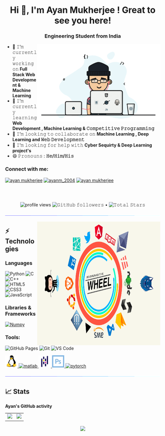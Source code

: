 <h1 align="center">Hi 👋, I'm Ayan Mukherjee ! Great to see you here!</h1>
<h3 align="center">Engineering Student from India</h3>
<a target="_blank">
    <img align="right" height="250" width="400" alt="GIF"
        src="https://github.com/Mimo2k/Mimo2k/blob/ac4d65d6a743a20395d3d243c587b156a60fdc6b/Resources/myBanner.gif">
</a>

- 🔭 𝙸’𝚖 𝚌𝚞𝚛𝚛𝚎𝚗𝚝𝚕𝚢 𝚠𝚘𝚛𝚔𝚒𝚗𝚐 𝚘𝚗 **Full Stack Web Development & Machine Learning**
- 🌱 𝙸’𝚖 𝚌𝚞𝚛𝚛𝚎𝚗𝚝𝚕𝚢 𝚕𝚎𝚊𝚛𝚗𝚒𝚗𝚐 **Web Development , Machine Learning & 𝙲𝚘𝚖𝚙𝚎𝚝𝚒𝚝𝚒𝚟𝚎 𝙿𝚛𝚘𝚐𝚛𝚊𝚖𝚖𝚒𝚗𝚐**
- 👯 𝙸’𝚖 𝚕𝚘𝚘𝚔𝚒𝚗𝚐 𝚝𝚘 𝚌𝚘𝚕𝚕𝚊𝚋𝚘𝚛𝚊𝚝𝚎 𝚘𝚗 **Machine Learning , Deep Learning and 𝚆𝚎𝚋
𝙳𝚎𝚟𝚎𝚕𝚘𝚙𝚖𝚎𝚗𝚝**
- 🤔 𝙸’𝚖 𝚕𝚘𝚘𝚔𝚒𝚗𝚐 𝚏𝚘𝚛 𝚑𝚎𝚕𝚙 𝚠𝚒𝚝𝚑 **Cyber Sequirty & Deep Learning project's**
- 😄 𝙿𝚛𝚘𝚗𝚘𝚞𝚗𝚜 : **𝙷𝚎/𝙷𝚒𝚖/𝙷𝚒𝚜**

<h3 align="left">Connect with me:</h3>
<p align="left">
    <a href="https://linkedin.com/in/ayan mukherjee" target="blank"><img align="center"
            src="https://raw.githubusercontent.com/rahuldkjain/github-profile-readme-generator/master/src/images/icons/Social/linked-in-alt.svg"
            alt="ayan mukherjee" height="30" width="40" /></a>
    <a href="https://instagram.com/ayanm_2004" target="blank"><img align="center"
            src="https://raw.githubusercontent.com/rahuldkjain/github-profile-readme-generator/master/src/images/icons/Social/instagram.svg"
            alt="ayanm_2004" height="30" width="40" /></a>
   <a href="https://www.facebook.com/profile.php?id=100026083025684&mibextid=ZbWKwL" target="blank"><img align="center"
            src="https://raw.githubusercontent.com/rahuldkjain/github-profile-readme-generator/master/src/images/icons/Social/facebook.svg"
            alt="ayan mukherjee" height="30" width="40" /></a>
   

</p>





<br />
<br />
<p align="center">
    <img alt="profile views" src="https://komarev.com/ghpvc/?username=Ayan1024&style=flat&color=brightgreen">
    <img alt="𝙶𝚒𝚝𝙷𝚞𝚋 𝚏𝚘𝚕𝚕𝚘𝚠𝚎𝚛𝚜"
        src="https://img.shields.io/github/followers/Ayan1024?label=Followers&style=social"> •
    <img src="https://img.shields.io/github/stars/Ayan1024?label=Stars" alt="𝚃𝚘𝚝𝚊𝚕 𝚂𝚝𝚊𝚛𝚜">
</p>
<div align="center">

</div>

<img src="https://github.com/Mimo2k/Mimo2k/blob/76dc64efdd1ef2f91f48a1c7c476296185899ff0/Resources/laser.gif">


<img align='right'
    src="https://github.com/Mimo2k/Mimo2k/blob/6ca5e5ac39161e3ac858def5a163af1d34a8986b/Resources/wheel.svg?raw=true"
    width="400" height="400">

## ⚡ Technologies

### Languages
![Python](https://img.shields.io/badge/-Python-black?style=flat-square&logo=Python)
![C](https://img.shields.io/badge/-C-00599C?style=flat-square&logo=c)
![C++](https://img.shields.io/badge/-C++-00599C?style=flat-square&logo=cplusplus)
![HTML5](https://img.shields.io/badge/-HTML5-E34F26?style=flat-square&logo=html5&logoColor=white)
![CSS3](https://img.shields.io/badge/-CSS3-1572B6?style=flat-square&logo=css3)
![JavaScript](https://img.shields.io/badge/-JavaScript-black?style=flat-square&logo=javascript)

### Libraries & Frameworks

[![Numpy](https://img.shields.io/badge/Numpy%20-%23013243.svg?logo=numpy&style=flat-square&logoColor=white)](https://numpy.org/)

### Tools:

![GitHub Pages](https://img.shields.io/badge/GitHub%20Pages-%23327FC7.svg?logo=github&style=flat-square&logoColor=white)
![Git](https://img.shields.io/badge/-Git-black?style=flat-square&logo=git)
![VS Code](https://img.shields.io/badge/-VS%20Code-007ACC?style=flat-square&logo=visual-studio-code)
<p align="left"> <a href="https://www.linux.org/" target="_blank" rel="noreferrer"> <img src="https://raw.githubusercontent.com/devicons/devicon/master/icons/linux/linux-original.svg" alt="linux" width="40" height="40"/> </a> <a href="https://www.mathworks.com/" target="_blank" rel="noreferrer"> <img src="https://upload.wikimedia.org/wikipedia/commons/2/21/Matlab_Logo.png" alt="matlab" width="40" height="40"/> </a> <a href="https://pandas.pydata.org/" target="_blank" rel="noreferrer"> <img src="https://raw.githubusercontent.com/devicons/devicon/2ae2a900d2f041da66e950e4d48052658d850630/icons/pandas/pandas-original.svg" alt="pandas" width="40" height="40"/> </a> <a href="https://www.photoshop.com/en" target="_blank" rel="noreferrer"> <img src="https://raw.githubusercontent.com/devicons/devicon/master/icons/photoshop/photoshop-line.svg" alt="photoshop" width="40" height="40"/> </a> <a href="https://pytorch.org/" target="_blank" rel="noreferrer"> <img src="https://www.vectorlogo.zone/logos/pytorch/pytorch-icon.svg" alt="pytorch" width="40" height="40"/> </a> </p>


<img src="https://github.com/Mimo2k/Mimo2k/blob/76dc64efdd1ef2f91f48a1c7c476296185899ff0/Resources/laser.gif">


## 📈 Stats

**Ayan's GitHub activity**
<table>
    <tr>
        <td>
            <img
                src="https://github-readme-stats.vercel.app/api?username=Ayan1024&include_all_commits=true&count_private=true&show_icons=true&line_height=20&theme=tokyonight" />
        <td><img
                src="https://github-readme-stats.vercel.app/api/top-langs?username=Ayan1024&show_icons=true&locale=en&layout=compact&theme=tokyonight" />
        </td>
    </tr>
</table>
<p align="center">
    <img align="center" src="https://github-readme-streak-stats.herokuapp.com/?user=Ayan1024&theme=tokyonight" />
</p>
